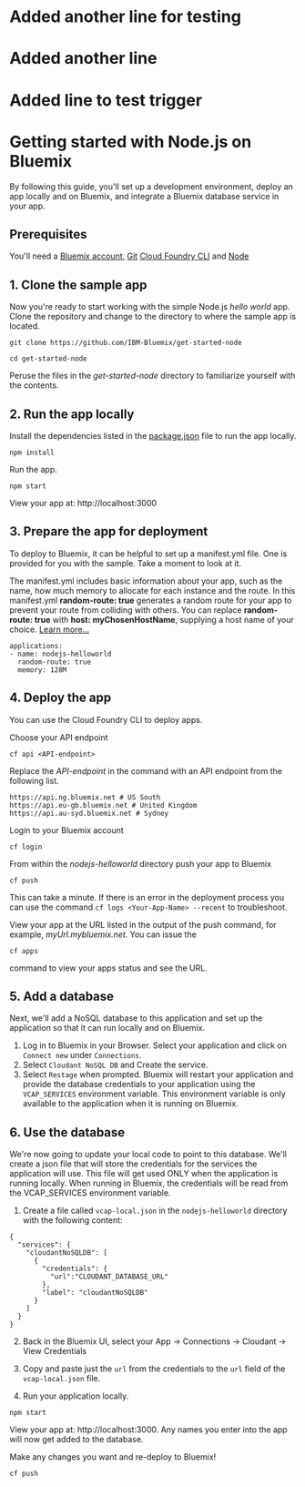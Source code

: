 # Added another line for testing
# Added another line
# Added line to test trigger

# Getting started with Node.js on Bluemix
By following this guide, you'll set up a development environment, deploy an app locally and on Bluemix, and integrate a Bluemix database service in your app.

## Prerequisites

You'll need a [Bluemix account](https://console.ng.bluemix.net/registration/), [Git](https://git-scm.com/downloads) [Cloud Foundry CLI](https://github.com/cloudfoundry/cli#downloads) and [Node](https://nodejs.org/en/)

## 1. Clone the sample app

Now you're ready to start working with the simple Node.js *hello world* app. Clone the repository and change to the directory to where the sample app is located.
  ```
  git clone https://github.com/IBM-Bluemix/get-started-node
  ```

  ```
  cd get-started-node
  ```

  Peruse the files in the *get-started-node* directory to familiarize yourself with the contents.

## 2. Run the app locally

Install the dependencies listed in the [package.json](https://docs.npmjs.com/files/package.json) file to run the app locally.  
  ```
  npm install
  ```

Run the app.
  ```
  npm start  
  ```

View your app at: http://localhost:3000

## 3. Prepare the app for deployment

To deploy to Bluemix, it can be helpful to set up a manifest.yml file. One is provided for you with the sample. Take a moment to look at it.

The manifest.yml includes basic information about your app, such as the name, how much memory to allocate for each instance and the route. In this manifest.yml **random-route: true** generates a random route for your app to prevent your route from colliding with others.  You can replace **random-route: true** with **host: myChosenHostName**, supplying a host name of your choice. [Learn more...](/docs/manageapps/depapps.html#appmanifest)
 ```
 applications:
 - name: nodejs-helloworld
   random-route: true
   memory: 128M
 ```

## 4. Deploy the app

You can use the Cloud Foundry CLI to deploy apps.

Choose your API endpoint
   ```
   cf api <API-endpoint>
   ```

Replace the *API-endpoint* in the command with an API endpoint from the following list.
  ```
  https://api.ng.bluemix.net # US South
  https://api.eu-gb.bluemix.net # United Kingdom
  https://api.au-syd.bluemix.net # Sydney
  ```

Login to your Bluemix account

  ```
  cf login
  ```

From within the *nodejs-helloworld* directory push your app to Bluemix
  ```
  cf push
  ```

This can take a minute. If there is an error in the deployment process you can use the command `cf logs <Your-App-Name> --recent` to troubleshoot.


View your app at the URL listed in the output of the push command, for example, *myUrl.mybluemix.net*.  You can issue the
```
cf apps
```
command to view your apps status and see the URL.


## 5. Add a database

Next, we'll add a NoSQL database to this application and set up the application so that it can run locally and on Bluemix.

1. Log in to Bluemix in your Browser. Select your application and click on `Connect new` under `Connections`.
2. Select `Cloudant NoSQL DB` and Create the service.
3. Select `Restage` when prompted. Bluemix will restart your application and provide the database credentials to your application using the `VCAP_SERVICES` environment variable. This environment variable is only available to the application when it is running on Bluemix.

## 6. Use the database

We're now going to update your local code to point to this database. We'll create a json file that will store the credentials for the services the application will use. This file will get used ONLY when the application is running locally. When running in Bluemix, the credentials will be read from the VCAP_SERVICES environment variable.

1. Create a file called `vcap-local.json` in the `nodejs-helloworld` directory with the following content:
  ```
  {
    "services": {
      "cloudantNoSQLDB": [
        {
          "credentials": {
            "url":"CLOUDANT_DATABASE_URL"
          },
          "label": "cloudantNoSQLDB"
        }
      ]
    }
  }
  ```

2. Back in the Bluemix UI, select your App -> Connections -> Cloudant -> View Credentials

3. Copy and paste just the `url` from the credentials to the `url` field of the `vcap-local.json` file.

4. Run your application locally.
  ```
  npm start  
  ```

  View your app at: http://localhost:3000. Any names you enter into the app will now get added to the database.

  Make any changes you want and re-deploy to Bluemix!
  ```
  cf push
  ```
